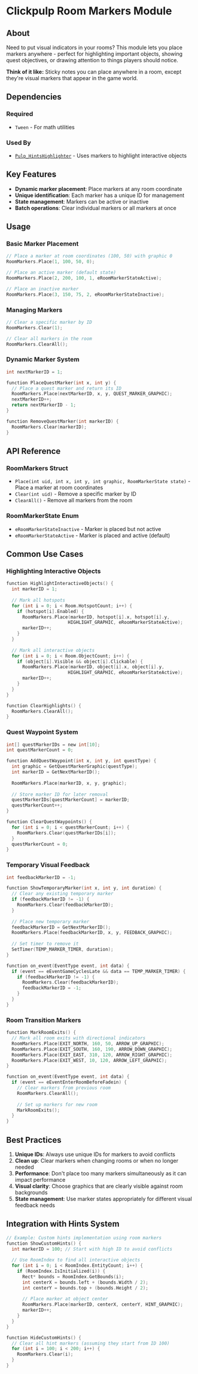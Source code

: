 # Clickpulp Room Markers Module

## About

Need to put visual indicators in your rooms? This module lets you place markers anywhere - perfect for highlighting important objects, showing quest objectives, or drawing attention to things players should notice.

**Think of it like:** Sticky notes you can place anywhere in a room, except they're visual markers that appear in the game world.

## Dependencies

### Required

* `Tween` - For math utilities

### Used By

* [`Pulp_HintsHighlighter`](hintshighlighter.md) - Uses markers to highlight interactive objects

## Key Features

* **Dynamic marker placement**: Place markers at any room coordinate
* **Unique identification**: Each marker has a unique ID for management
* **State management**: Markers can be active or inactive
* **Batch operations**: Clear individual markers or all markers at once

## Usage

### Basic Marker Placement

```c
// Place a marker at room coordinates (100, 50) with graphic 0
RoomMarkers.Place(1, 100, 50, 0);

// Place an active marker (default state)
RoomMarkers.Place(2, 200, 100, 1, eRoomMarkerStateActive);

// Place an inactive marker
RoomMarkers.Place(3, 150, 75, 2, eRoomMarkerStateInactive);
```

### Managing Markers

```c
// Clear a specific marker by ID
RoomMarkers.Clear(1);

// Clear all markers in the room
RoomMarkers.ClearAll();
```

### Dynamic Marker System

```c
int nextMarkerID = 1;

function PlaceQuestMarker(int x, int y) {
  // Place a quest marker and return its ID
  RoomMarkers.Place(nextMarkerID, x, y, QUEST_MARKER_GRAPHIC);
  nextMarkerID++;
  return nextMarkerID - 1;
}

function RemoveQuestMarker(int markerID) {
  RoomMarkers.Clear(markerID);
}
```

## API Reference

### RoomMarkers Struct

* `Place(int uid, int x, int y, int graphic, RoomMarkerState state)` - Place a marker at room coordinates
* `Clear(int uid)` - Remove a specific marker by ID
* `ClearAll()` - Remove all markers from the room

### RoomMarkerState Enum

* `eRoomMarkerStateInactive` - Marker is placed but not active
* `eRoomMarkerStateActive` - Marker is placed and active (default)

## Common Use Cases

### Highlighting Interactive Objects

```c
function HighlightInteractiveObjects() {
  int markerID = 1;
  
  // Mark all hotspots
  for (int i = 0; i < Room.HotspotCount; i++) {
    if (hotspot[i].Enabled) {
      RoomMarkers.Place(markerID, hotspot[i].x, hotspot[i].y, 
                       HIGHLIGHT_GRAPHIC, eRoomMarkerStateActive);
      markerID++;
    }
  }
  
  // Mark all interactive objects
  for (int i = 0; i < Room.ObjectCount; i++) {
    if (object[i].Visible && object[i].Clickable) {
      RoomMarkers.Place(markerID, object[i].x, object[i].y,
                       HIGHLIGHT_GRAPHIC, eRoomMarkerStateActive);
      markerID++;
    }
  }
}

function ClearHighlights() {
  RoomMarkers.ClearAll();
}
```

### Quest Waypoint System

```c
int[] questMarkerIDs = new int[10];
int questMarkerCount = 0;

function AddQuestWaypoint(int x, int y, int questType) {
  int graphic = GetQuestMarkerGraphic(questType);
  int markerID = GetNextMarkerID();
  
  RoomMarkers.Place(markerID, x, y, graphic);
  
  // Store marker ID for later removal
  questMarkerIDs[questMarkerCount] = markerID;
  questMarkerCount++;
}

function ClearQuestWaypoints() {
  for (int i = 0; i < questMarkerCount; i++) {
    RoomMarkers.Clear(questMarkerIDs[i]);
  }
  questMarkerCount = 0;
}
```

### Temporary Visual Feedback

```c
int feedbackMarkerID = -1;

function ShowTemporaryMarker(int x, int y, int duration) {
  // Clear any existing temporary marker
  if (feedbackMarkerID != -1) {
    RoomMarkers.Clear(feedbackMarkerID);
  }
  
  // Place new temporary marker
  feedbackMarkerID = GetNextMarkerID();
  RoomMarkers.Place(feedbackMarkerID, x, y, FEEDBACK_GRAPHIC);
  
  // Set timer to remove it
  SetTimer(TEMP_MARKER_TIMER, duration);
}

function on_event(EventType event, int data) {
  if (event == eEventGameCyclesLate && data == TEMP_MARKER_TIMER) {
    if (feedbackMarkerID != -1) {
      RoomMarkers.Clear(feedbackMarkerID);
      feedbackMarkerID = -1;
    }
  }
}
```

### Room Transition Markers

```c
function MarkRoomExits() {
  // Mark all room exits with directional indicators
  RoomMarkers.Place(EXIT_NORTH, 160, 50, ARROW_UP_GRAPHIC);
  RoomMarkers.Place(EXIT_SOUTH, 160, 190, ARROW_DOWN_GRAPHIC);
  RoomMarkers.Place(EXIT_EAST, 310, 120, ARROW_RIGHT_GRAPHIC);
  RoomMarkers.Place(EXIT_WEST, 10, 120, ARROW_LEFT_GRAPHIC);
}

function on_event(EventType event, int data) {
  if (event == eEventEnterRoomBeforeFadein) {
    // Clear markers from previous room
    RoomMarkers.ClearAll();
    
    // Set up markers for new room
    MarkRoomExits();
  }
}
```

## Best Practices

1. **Unique IDs**: Always use unique IDs for markers to avoid conflicts
2. **Clean up**: Clear markers when changing rooms or when no longer needed
3. **Performance**: Don't place too many markers simultaneously as it can impact performance
4. **Visual clarity**: Choose graphics that are clearly visible against room backgrounds
5. **State management**: Use marker states appropriately for different visual feedback needs

## Integration with Hints System

```c
// Example: Custom hints implementation using room markers
function ShowCustomHints() {
  int markerID = 100; // Start with high ID to avoid conflicts
  
  // Use RoomIndex to find all interactive objects
  for (int i = 0; i < RoomIndex.EntityCount; i++) {
    if (RoomIndex.IsInitialized(i)) {
      Rect* bounds = RoomIndex.GetBounds(i);
      int centerX = bounds.left + (bounds.Width / 2);
      int centerY = bounds.top + (bounds.Height / 2);
      
      // Place marker at object center
      RoomMarkers.Place(markerID, centerX, centerY, HINT_GRAPHIC);
      markerID++;
    }
  }
}

function HideCustomHints() {
  // Clear all hint markers (assuming they start from ID 100)
  for (int i = 100; i < 200; i++) {
    RoomMarkers.Clear(i);
  }
}
```

